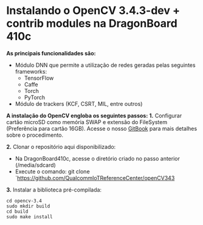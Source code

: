 # Instalando o OpenCV 3.4.3-dev + contrib modules na DragonBoard 410c

**As principais funcionalidades são:**

- Módulo DNN que permite a utilização de redes geradas pelas seguintes frameworks: 
  - TensorFlow
  - Caffe
  - Torch
  - PyTorch
- Módulo de trackers (KCF, CSRT, MIL, entre outros)

**A instalação do OpenCV engloba os seguintes passos:**
**1.** Configurar cartão microSD como memória SWAP e extensão do FileSystem (Preferência para cartão 16GB). Acesse o nosso [GitBook](https://facens.gitbook.io/qualcomm-iot-reference-center/configuracao-do-cartao-microsd-extensor-file-system-swap) para mais detalhes sobre o procedimento.

**2.** Clonar o repositório aqui disponibilizado:
  - Na DragonBoard410c, acesse o diretório criado no passo anterior (/media/sdcard)
  - Execute o comando: git clone `https://github.com/QualcommIoTReferenceCenter/openCV343
  
**3.** Instalar a biblioteca pré-compilada:
```
cd opencv-3.4
sudo mkdir build
cd build
sudo make install
```
